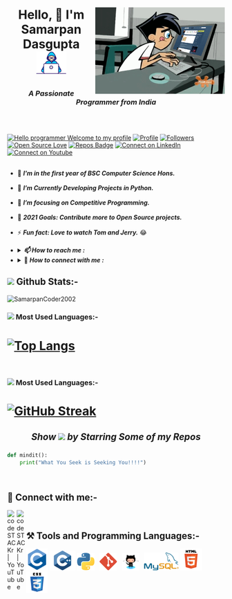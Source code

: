 <h1> <img alt="GIF" src="Gifs/coder.gif" width=300px height=200px align="right">

<p align="center" >Hello, 👋 I'm Samarpan Dasgupta <img src="Gifs/Developer.gif" width=70px></h1>

<h3 align="center"><i>A Passionate Programmer from India</i></h3></br></br>


[![Hello programmer Welcome to my profile](https://img.shields.io/badge/Hello_Developers-Welcome-gold.svg?style=flat&logo=github)](https://github.com/SamarpanCoder2002) [![Profile](https://Visitor-badge.glitch.me/badge?page_id=SamarpanCoder2002.profileviews-badge)](https://github.com/SamarpanCoder2002) [![Followers](https://img.shields.io/github/followers/SamarpanCoder2002?style=social)](https://github.com/SamarpanCoder2002?tab=followers) [![Open Source Love](https://badges.frapsoft.com/os/v2/open-source.svg?v=103)](https://github.com/SamarpanCoder2002) [![Repos Badge](https://badges.pufler.dev/repos/SamarpanCoder2002)](https://badges.pufler.dev/repos/SamarpanCoder2002) [![Connect on LinkedIn](https://img.shields.io/badge/--linkedin?label=LinkedIn&logo=LinkedIn&style=social)](https://www.linkedin.com/in/samarpan-dasgupta-4aa1061b0/)
[![Connect on Youtube](https://img.shields.io/badge/--Youtube?label=Youtube&logo=Youtube&style=social)](https://www.youtube.com/channel/UCafv0dsb4Xp8sSWoKdmw5BQ) 
<br></br>


- 🔭 ***I'm in the first year of BSC Computer Science Hons.***</br></br>
- 🌱 ***I’m Currently Developing Projects in Python.***</br></br>
- 🎯 ***I’m focusing on Competitive Programming.***</br></br>
- 🥅 ***2021 Goals: Contribute more to Open Source projects.***</br></br>
- ⚡ ***Fun fact: Love to watch Tom and Jerry.*** 😂</br></br>
- ***<details> <summary> 📫  How to reach me :***</summary><a href="mailto:samarpan2dasgupta@gmail.com"> <img src="https://img.icons8.com/fluent/48/000000/gmail.png" width="22px"/> </a></details>
- ***<details> <summary>*** 🤝  ***How to connect with me :***</summary><a href="(https://www.linkedin.com/in/samarpan-dasgupta-4aa1061b0/"> <img src="https://img.icons8.com/fluent/48/000000/linkedin.png" width="22px"/> </a></details>



<h2> <img src="https://github.com/SamarpanCoder2002/SamarpanCoder2002/blob/main/Images_For_README/heart.png?raw=true" width=30px /> Github Stats:-</h2>
<img align="center" src="https://github-readme-stats.vercel.app/api?username=SamarpanCoder2002&show_icons=true&theme=algolia" alt="SamarpanCoder2002" />

</br>

### <img src="https://github.com/SamarpanCoder2002/SamarpanCoder2002/blob/main/Images_For_README/heart.png?raw=true" width=30px /> Most Used Languages:-
# [![Top Langs](https://github-readme-stats.vercel.app/api/top-langs/?username=SamarpanCoder2002&layout=compact&theme=algolia)](https://github.com/SamarpanCoder2002/github-readme-stats)

</br>

### <img src="https://github.com/SamarpanCoder2002/SamarpanCoder2002/blob/main/Images_For_README/heart.png?raw=true" width=30px /> Most Used Languages:-
# [![GitHub Streak](https://github-readme-streak-stats.herokuapp.com/?user=SamarpanCoder2002&theme=merko)](https://github.com/SamarpanCoder2002/github-readme-streak-stats)


<h2><i> <p align="center"> Show <img src="https://github.com/SamarpanCoder2002/SamarpanCoder2002/blob/main/Images_For_README/heart.png?raw=true" width=40px /> by Starring Some of my Repos</i></h2>

```Python
def mindit():
    print("What You Seek is Seeking You!!!!")
```
</br>
<h2> 🤝 Connect with me:-</h2>

[<img align="left" alt="codeSTACKr | YouTube" width="22px" src="https://cdn.jsdelivr.net/npm/simple-icons@v3/icons/youtube.svg" />][youtube]
[<img align="left" alt="codeSTACKr | YouTube" width="22px" src="https://cdn.jsdelivr.net/npm/simple-icons@v3/icons/linkedin.svg" />][linkedin]

</br>

<h2> ⚒️ Tools and Programming Languages:- </h2>
<p align="left">
<img src="https://raw.githubusercontent.com/SamarpanCoder2002/SamarpanCoder2002/d06e07df7d8fd91e5b3cc00a5ef7aefaea28a4f3/Images_For_README/c_laang.svg" width=50px>
<img src="https://github.com/SamarpanCoder2002/SamarpanCoder2002/blob/main/Images_For_README/c++_lang.png?raw=true" width=60px>
<img src="https://github.com/SamarpanCoder2002/SamarpanCoder2002/blob/main/Images_For_README/python_logo.png?raw=true" width=40px>&nbsp&nbsp
<img src="https://github.com/SamarpanCoder2002/SamarpanCoder2002/blob/main/Images_For_README/git.png?raw=true" width=40px>&nbsp&nbsp
<img src="https://github.com/SamarpanCoder2002/SamarpanCoder2002/blob/main/Images_For_README/github.png?raw=true" width=40px>&nbsp&nbsp
<img src="https://github.com/SamarpanCoder2002/SamarpanCoder2002/blob/main/Images_For_README/mysql_logo.png?raw=true" width=80px>
<img src="https://github.com/SamarpanCoder2002/SamarpanCoder2002/blob/main/Images_For_README/html_logo.png?raw=true" width=50px>
<img src="https://github.com/SamarpanCoder2002/SamarpanCoder2002/blob/main/Images_For_README/css_logo.png?raw=true" width=50px>
</p>
<br/>

[youtube]: https://www.youtube.com/channel/UCafv0dsb4Xp8sSWoKdmw5BQ

[linkedin]: https://www.linkedin.com/in/samarpan-dasgupta-4aa1061b0/

